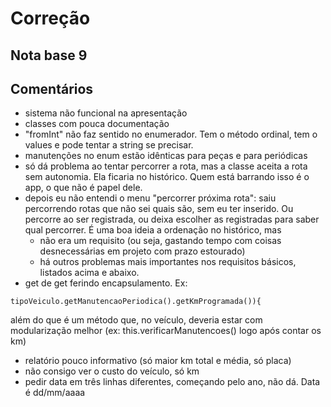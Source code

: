 # Correção

## Nota base 9

## Comentários

  - sistema não funcional na apresentação
  - classes com pouca documentação
  - "fromInt" não faz sentido no enumerador. Tem o método ordinal, tem o values e pode tentar a string se precisar.
  - manutenções no enum estão idênticas para peças e para periódicas
  - só dá problema ao tentar percorrer a rota, mas a classe aceita a rota sem autonomia. Ela ficaria no histórico. Quem está barrando isso é o app, o que não é papel dele.
  - depois eu não entendi o menu "percorrer próxima rota": saiu percorrendo rotas que não sei quais são, sem eu ter inserido. Ou percorre ao ser registrada, ou deixa escolher as registradas para saber qual percorrer. É uma boa ideia a ordenação no histórico, mas
    - não era um requisito (ou seja, gastando tempo com coisas desnecessárias em projeto com prazo estourado)
    - há outros problemas mais importantes nos requisitos básicos, listados acima e abaixo.
  - get de get ferindo encapsulamento. Ex:
  ```
  tipoVeiculo.getManutencaoPeriodica().getKmProgramada()){
  ```
    
além do que é um método que, no veículo, deveria estar com modularização melhor (ex: this.verificarManutencoes() logo após contar os km)

  - relatório pouco informativo (só maior km total e média, só placa)
  - não consigo ver o custo do veículo, só km
  - pedir data em três linhas diferentes, começando pelo ano, não dá. Data é dd/mm/aaaa

